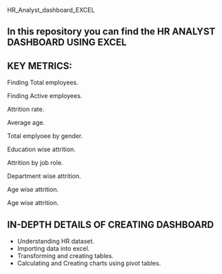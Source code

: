 HR_Analyst_dashboard_EXCEL
## In this repository you can find the HR ANALYST DASHBOARD USING EXCEL

## KEY METRICS:
Finding Total employees.

Finding Active employees.

Attrition rate.

Average age.

Total emplyoee by gender.

Education wise attrition.

Attrition by job role.

Department wise attrition.

Age wise attrition.

Age wise attrition.

## IN-DEPTH DETAILS OF CREATING DASHBOARD
* Understanding HR dataset.
* Importing data into excel.
* Transforming and creating tables.
* Calculating and Creating charts using pivot tables.
